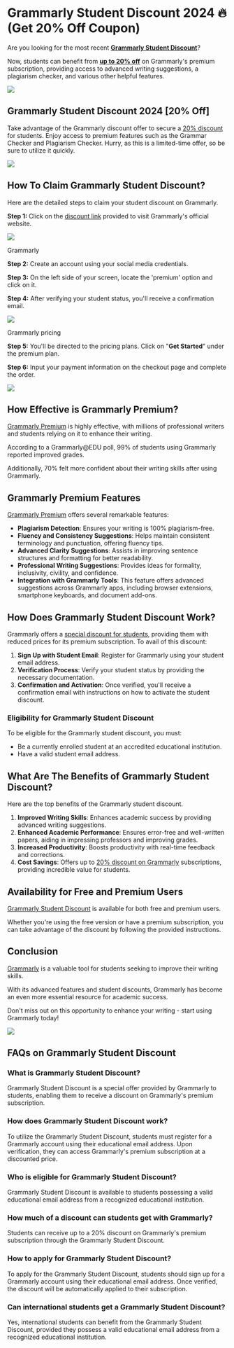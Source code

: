 # Grammarly Student Discount 2024 🔥 (Get 20% Off Coupon)

Are you looking for the most recent [**Grammarly Student Discount**](https://bit.ly/3OWbTpW)?

Now, students can benefit from [**up to 20% off**](https://bit.ly/3OWbTpW) on Grammarly's premium subscription, providing access to advanced writing suggestions, a plagiarism checker, and various other helpful features.

[
![](https://media.licdn.com/dms/image/v2/D5612AQFr3kXuTdkIHA/article-inline_image-shrink_1500_2232/article-inline_image-shrink_1500_2232/0/1711189780351?e=1738195200&v=beta&t=yLioW02ArC3M0NatLXI-xu0T99XfViUGpg6C35tP9_8)
](https://bit.ly/3OWbTpW)

## Grammarly Student Discount 2024 [20% Off]

Take advantage of the Grammarly discount offer to secure a [20% discount](https://bit.ly/3OWbTpW) for students. Enjoy access to premium features such as the Grammar Checker and Plagiarism Checker. Hurry, as this is a limited-time offer, so be sure to utilize it quickly.

[
![](https://media.licdn.com/dms/image/v2/D5612AQEMF42wYd959Q/article-inline_image-shrink_1500_2232/article-inline_image-shrink_1500_2232/0/1711189781367?e=1738195200&v=beta&t=7Zi_fqK8-g9CX6rtNoH225qZHHiqe5--2_MAQelMnII)
](https://bit.ly/3OWbTpW)

## How To Claim Grammarly Student Discount?

Here are the detailed steps to claim your student discount on Grammarly.

**Step 1:** Click on the [discount link](https://bit.ly/3OWbTpW) provided to visit Grammarly's official website.

![](https://media.licdn.com/dms/image/v2/D5612AQFpeuztvz_4bw/article-inline_image-shrink_1500_2232/article-inline_image-shrink_1500_2232/0/1722601879145?e=1738195200&v=beta&t=NOaL23G-_YcEnFyjSXz40Hf8k0k7C2JzRuyeJPbfUzI)

Grammarly

**Step 2:** Create an account using your social media credentials.

**Step 3:** On the left side of your screen, locate the 'premium' option and click on it.

**Step 4:** After verifying your student status, you'll receive a confirmation email.

![](https://media.licdn.com/dms/image/v2/D5612AQHAryoWvCYxbA/article-inline_image-shrink_1000_1488/article-inline_image-shrink_1000_1488/0/1722602072061?e=1738195200&v=beta&t=1CQpom6d145DHeI_MUnBH-Jf9nBr11a3oHxQWXrHqyg)

Grammarly pricing

**Step 5:** You'll be directed to the pricing plans. Click on "**Get Started**" under the premium plan.

**Step 6:** Input your payment information on the checkout page and complete the order.

[
![](https://media.licdn.com/dms/image/v2/D5612AQHGOKzTpav0Og/article-inline_image-shrink_1500_2232/article-inline_image-shrink_1500_2232/0/1711189786650?e=1738195200&v=beta&t=qvDa-tijoiULaPuzEDtqqo-GOkNii7IL-hj3hMhT71g)
](https://bit.ly/3OWbTpW)

## How Effective is Grammarly Premium?

[Grammarly Premium](https://bit.ly/3OWbTpW) is highly effective, with millions of professional writers and students relying on it to enhance their writing.

According to a Grammarly@EDU poll, 99% of students using Grammarly reported improved grades.

Additionally, 70% felt more confident about their writing skills after using Grammarly.

## Grammarly Premium Features

[Grammarly Premium](https://bit.ly/3OWbTpW) offers several remarkable features:

* **Plagiarism Detection**: Ensures your writing is 100% plagiarism-free.
* **Fluency and Consistency Suggestions**: Helps maintain consistent terminology and punctuation, offering fluency tips.
* **Advanced Clarity Suggestions**: Assists in improving sentence structures and formatting for better readability.
* **Professional Writing Suggestions**: Provides ideas for formality, inclusivity, civility, and confidence.
* **Integration with Grammarly Tools**: This feature offers advanced suggestions across Grammarly apps, including browser extensions, smartphone keyboards, and document add-ons.

## How Does Grammarly Student Discount Work?

Grammarly offers a [special discount for students](https://bit.ly/3OWbTpW), providing them with reduced prices for its premium subscription. To avail of this discount:

1. **Sign Up with Student Email**: Register for Grammarly using your student email address.
2. **Verification Process**: Verify your student status by providing the necessary documentation.
3. **Confirmation and Activation**: Once verified, you'll receive a confirmation email with instructions on how to activate the student discount.

### Eligibility for Grammarly Student Discount

To be eligible for the Grammarly student discount, you must:

* Be a currently enrolled student at an accredited educational institution.
* Have a valid student email address.

## What Are The Benefits of Grammarly Student Discount?

Here are the top benefits of the Grammarly student discount.

1. **Improved Writing Skills**: Enhances academic success by providing advanced writing suggestions.
2. **Enhanced Academic Performance**: Ensures error-free and well-written papers, aiding in impressing professors and improving grades.
3. **Increased Productivity**: Boosts productivity with real-time feedback and corrections.
4. **Cost Savings**: Offers up to [20% discount on Grammarly](https://bit.ly/3OWbTpW) subscriptions, providing incredible value for students.

## Availability for Free and Premium Users

[Grammarly Student Discount](https://bit.ly/3OWbTpW) is available for both free and premium users.

Whether you're using the free version or have a premium subscription, you can take advantage of the discount by following the provided instructions.

## Conclusion

[Grammarly](https://bit.ly/3OWbTpW) is a valuable tool for students seeking to improve their writing skills.

With its advanced features and student discounts, Grammarly has become an even more essential resource for academic success.

Don't miss out on this opportunity to enhance your writing - start using Grammarly today!

![](https://media.licdn.com/dms/image/v2/D5612AQGRYhA4PqkMpA/article-inline_image-shrink_1500_2232/article-inline_image-shrink_1500_2232/0/1711189798511?e=1738195200&v=beta&t=4CtuMDL85tm-ft2fCY0HpKDABxviapTrAoRMeBJYBcY)

## FAQs on Grammarly Student Discount

### What is Grammarly Student Discount?

Grammarly Student Discount is a special offer provided by Grammarly to students, enabling them to receive a discount on Grammarly's premium subscription.

### How does Grammarly Student Discount work?

To utilize the Grammarly Student Discount, students must register for a Grammarly account using their educational email address. Upon verification, they can access Grammarly's premium subscription at a discounted price.

### Who is eligible for Grammarly Student Discount?

Grammarly Student Discount is available to students possessing a valid educational email address from a recognized educational institution.

### How much of a discount can students get with Grammarly?

Students can receive up to a 20% discount on Grammarly's premium subscription through the Grammarly Student Discount.

### How to apply for Grammarly Student Discount?

To apply for the Grammarly Student Discount, students should sign up for a Grammarly account using their educational email address. Once verified, the discount will be automatically applied to their subscription.

### Can international students get a Grammarly Student Discount?

Yes, international students can benefit from the Grammarly Student Discount, provided they possess a valid educational email address from a recognized educational institution.
